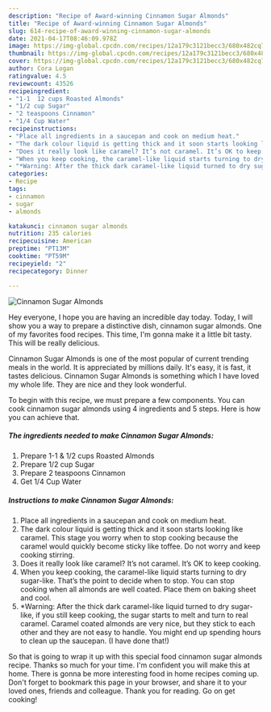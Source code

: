 ```yaml
---
description: "Recipe of Award-winning Cinnamon Sugar Almonds"
title: "Recipe of Award-winning Cinnamon Sugar Almonds"
slug: 614-recipe-of-award-winning-cinnamon-sugar-almonds
date: 2021-04-17T08:46:09.978Z
image: https://img-global.cpcdn.com/recipes/12a179c3121becc3/680x482cq70/cinnamon-sugar-almonds-recipe-main-photo.jpg
thumbnail: https://img-global.cpcdn.com/recipes/12a179c3121becc3/680x482cq70/cinnamon-sugar-almonds-recipe-main-photo.jpg
cover: https://img-global.cpcdn.com/recipes/12a179c3121becc3/680x482cq70/cinnamon-sugar-almonds-recipe-main-photo.jpg
author: Cora Logan
ratingvalue: 4.5
reviewcount: 43526
recipeingredient:
- "1-1  12 cups Roasted Almonds"
- "1/2 cup Sugar"
- "2 teaspoons Cinnamon"
- "1/4 Cup Water"
recipeinstructions:
- "Place all ingredients in a saucepan and cook on medium heat."
- "The dark colour liquid is getting thick and it soon starts looking like caramel. This stage you worry when to stop cooking because the caramel would quickly become sticky like toffee. Do not worry and keep cooking stirring."
- "Does it really look like caramel? It’s not caramel. It’s OK to keep cooking."
- "When you keep cooking, the caramel-like liquid starts turning to dry sugar-like. That’s the point to decide when to stop. You can stop cooking when all almonds are well coated. Place them on baking sheet and cool."
- "*Warning: After the thick dark caramel-like liquid turned to dry sugar-like, if you still keep cooking, the sugar starts to melt and turn to real caramel. Caramel coated almonds are very nice, but they stick to each other and they are not easy to handle. You might end up spending hours to clean up the saucepan. (I have done that!)"
categories:
- Recipe
tags:
- cinnamon
- sugar
- almonds

katakunci: cinnamon sugar almonds 
nutrition: 235 calories
recipecuisine: American
preptime: "PT13M"
cooktime: "PT59M"
recipeyield: "2"
recipecategory: Dinner

---
```



![Cinnamon Sugar Almonds](https://img-global.cpcdn.com/recipes/12a179c3121becc3/680x482cq70/cinnamon-sugar-almonds-recipe-main-photo.jpg)

Hey everyone, I hope you are having an incredible day today. Today, I will show you a way to prepare a distinctive dish, cinnamon sugar almonds. One of my favorites food recipes. This time, I'm gonna make it a little bit tasty. This will be really delicious.



Cinnamon Sugar Almonds is one of the most popular of current trending meals in the world. It is appreciated by millions daily. It's easy, it is fast, it tastes delicious. Cinnamon Sugar Almonds is something which I have loved my whole life. They are nice and they look wonderful.


To begin with this recipe, we must prepare a few components. You can cook cinnamon sugar almonds using 4 ingredients and 5 steps. Here is how you can achieve that.

<!--inarticleads1-->

##### The ingredients needed to make Cinnamon Sugar Almonds:

1. Prepare 1-1 &amp; 1/2 cups Roasted Almonds
1. Prepare 1/2 cup Sugar
1. Prepare 2 teaspoons Cinnamon
1. Get 1/4 Cup Water




<!--inarticleads2-->

##### Instructions to make Cinnamon Sugar Almonds:

1. Place all ingredients in a saucepan and cook on medium heat.
1. The dark colour liquid is getting thick and it soon starts looking like caramel. This stage you worry when to stop cooking because the caramel would quickly become sticky like toffee. Do not worry and keep cooking stirring.
1. Does it really look like caramel? It’s not caramel. It’s OK to keep cooking.
1. When you keep cooking, the caramel-like liquid starts turning to dry sugar-like. That’s the point to decide when to stop. You can stop cooking when all almonds are well coated. Place them on baking sheet and cool.
1. *Warning: After the thick dark caramel-like liquid turned to dry sugar-like, if you still keep cooking, the sugar starts to melt and turn to real caramel. Caramel coated almonds are very nice, but they stick to each other and they are not easy to handle. You might end up spending hours to clean up the saucepan. (I have done that!)




So that is going to wrap it up with this special food cinnamon sugar almonds recipe. Thanks so much for your time. I'm confident you will make this at home. There is gonna be more interesting food in home recipes coming up. Don't forget to bookmark this page in your browser, and share it to your loved ones, friends and colleague. Thank you for reading. Go on get cooking!
